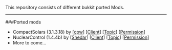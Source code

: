 This repository consists of different bukkit ported Mods.
***
###Ported mods
* CompactSolars (3.1.3.18) by [[cpw](http://www.minecraftforum.net/user/134860-cpw/)] [[Client](http://files.minecraftforge.net/CompactSolars/compactsolars-universal-3.1.3.18.zip)] [[Topic](http://forum.industrial-craft.net/index.php?page=Thread&threadID=4827)] [[Permission](http://i46.tinypic.com/24y8jdx.png)]
* NuclearControl (1.4.4b) by [[Shedar](http://forum.industrial-craft.net/index.php?page=User&userID=4314)] [[Client](http://forum.industrial-craft.net/index.php?page=Attachment&attachmentID=2535)] [[Topic](http://forum.industrial-craft.net/index.php?page=Thread&threadID=5915)] [[Permission](http://i49.tinypic.com/16aobd0.png)]
* More to come...